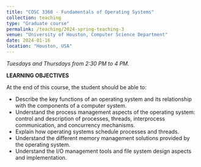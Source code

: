 ```yaml
---
title: "COSC 3360 - Fundamentals of Operating Systems"
collection: teaching
type: "Graduate course"
permalink: /teaching/2024-spring-teaching-3
venue: "University of Houston, Computer Science Department"
date: 2024-01-16
location: "Houston, USA"
---
```

*Tuesdays and Thursdays from 2:30 PM to 4 PM.*

**LEARNING OBJECTIVES**

At the end of this course, the student should be able to:

- Describe the key functions of an operating system and its relationship with the components of a computer system. 
-	Understand the process management aspects of the operating system:  control and description of processes, threads, interprocess communication, and concurrency mechanisms. 
-	Explain how operating systems schedule processes and threads. 
-	Understand the different memory management solutions provided by the operating system. 
-	Understand the I/O management tools and file system design aspects and implementation.
